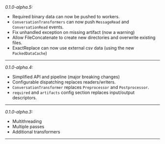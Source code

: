 *0.1.0-alpha.5:*

- Required binary data can now be pushed to workers.
- `ConversationTransformers` can now push `MessageRead` and `ConversationRead` events.
- Fix unhandled exception on missing artifact (now a warning)
- Allow FileConcatenate to create new directories and overwrite existing files.
- ExactReplace can now use external csv data (using the new `PackedDataCache`)

---
*0.1.0-alpha.4:*

- Simplified API and pipeline (major breaking changes)
- Configurable dispatching replaces readers/writers.
- `ConversationTransformer` replaces `Preprocessor` and `Postprocessor`.
- `required` and `artifacts` config section replaces input/output descriptors.

---
*0.1.0-alpha.3:*

- Multithreading
- Multiple passes
- Additional transformers

---
